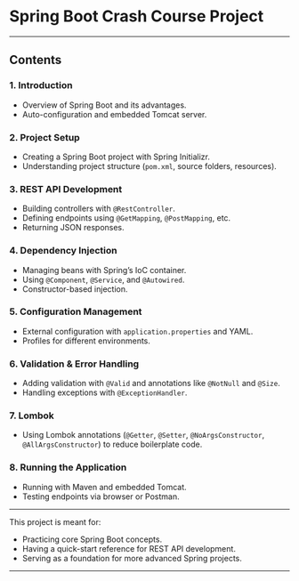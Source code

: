 # Spring Boot Crash Course Project

---

## Contents

### 1. Introduction
- Overview of Spring Boot and its advantages.
- Auto-configuration and embedded Tomcat server.

### 2. Project Setup
- Creating a Spring Boot project with Spring Initializr.
- Understanding project structure (`pom.xml`, source folders, resources).

### 3. REST API Development
- Building controllers with `@RestController`.
- Defining endpoints using `@GetMapping`, `@PostMapping`, etc.
- Returning JSON responses.

### 4. Dependency Injection
- Managing beans with Spring’s IoC container.
- Using `@Component`, `@Service`, and `@Autowired`.
- Constructor-based injection.

### 5. Configuration Management
- External configuration with `application.properties` and YAML.
- Profiles for different environments.

### 6. Validation & Error Handling
- Adding validation with `@Valid` and annotations like `@NotNull` and `@Size`.
- Handling exceptions with `@ExceptionHandler`.

### 7. Lombok
- Using Lombok annotations (`@Getter`, `@Setter`, `@NoArgsConstructor`, `@AllArgsConstructor`) to reduce boilerplate code.

### 8. Running the Application
- Running with Maven and embedded Tomcat.
- Testing endpoints via browser or Postman.

---

This project is meant for:
- Practicing core Spring Boot concepts.
- Having a quick-start reference for REST API development.
- Serving as a foundation for more advanced Spring projects.

---
